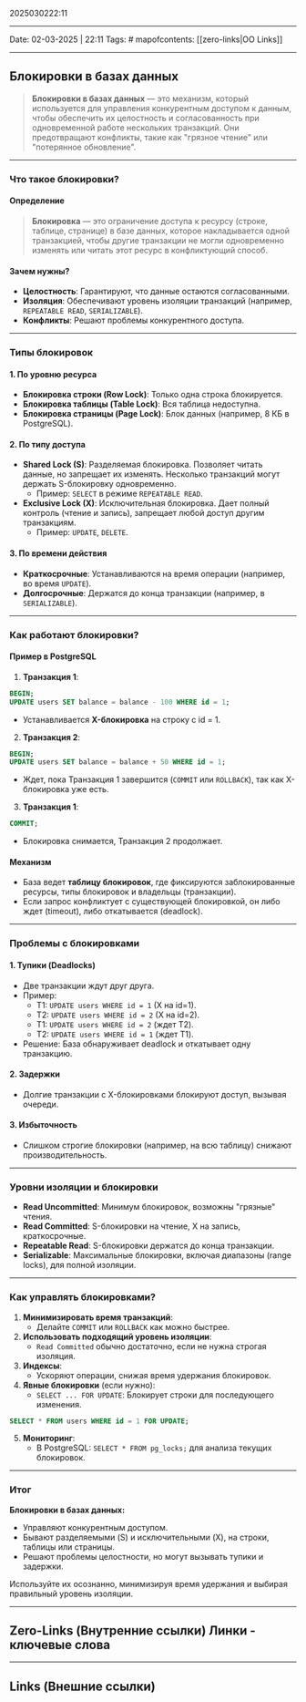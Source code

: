 2025030222:11
___
Date: 02-03-2025 | 22:11
Tags: #
mapofcontents: [[zero-links|OO Links]]
___
## Блокировки в базах данных

> **Блокировки в базах данных** — это механизм, который используется для управления конкурентным доступом к данным, чтобы обеспечить их целостность и согласованность при одновременной работе нескольких транзакций. Они предотвращают конфликты, такие как "грязное чтение" или "потерянное обновление".

---
### Что такое блокировки?

#### Определение

> **Блокировка** — это ограничение доступа к ресурсу (строке, таблице, странице) в базе данных, которое накладывается одной транзакцией, чтобы другие транзакции не могли одновременно изменять или читать этот ресурс в конфликтующий способ.

#### Зачем нужны?

- **Целостность**: Гарантируют, что данные остаются согласованными.
- **Изоляция**: Обеспечивают уровень изоляции транзакций (например, `REPEATABLE READ`, `SERIALIZABLE`).
- **Конфликты**: Решают проблемы конкурентного доступа.
  
---
### Типы блокировок

#### 1. По уровню ресурса

- **Блокировка строки (Row Lock)**: Только одна строка блокируется.
- **Блокировка таблицы (Table Lock)**: Вся таблица недоступна.
- **Блокировка страницы (Page Lock)**: Блок данных (например, 8 КБ в PostgreSQL).
#### 2. По типу доступа

- **Shared Lock (S)**: Разделяемая блокировка. Позволяет читать данные, но запрещает их изменять. Несколько транзакций могут держать S-блокировку одновременно.  
    - Пример: `SELECT` в режиме `REPEATABLE READ`.
- **Exclusive Lock (X)**: Исключительная блокировка. Дает полный контроль (чтение и запись), запрещает любой доступ другим транзакциям.  
    - Пример: `UPDATE`, `DELETE`.
#### 3. По времени действия

- **Краткосрочные**: Устанавливаются на время операции (например, во время `UPDATE`).
- **Долгосрочные**: Держатся до конца транзакции (например, в `SERIALIZABLE`).
  
---
### Как работают блокировки?
#### Пример в PostgreSQL

1. **Транзакция 1**:
```sql
BEGIN;
UPDATE users SET balance = balance - 100 WHERE id = 1;
```

-  Устанавливается **X-блокировка** на строку с id = 1.

2. **Транзакция 2**:
```sql
BEGIN;
UPDATE users SET balance = balance + 50 WHERE id = 1;
```

-  Ждет, пока Транзакция 1 завершится (`COMMIT` или `ROLLBACK`), так как X-блокировка уже есть.
  
3. **Транзакция 1**:
```sql
COMMIT;
```

 - Блокировка снимается, Транзакция 2 продолжает.
#### Механизм

- База ведет **таблицу блокировок**, где фиксируются заблокированные ресурсы, типы блокировок и владельцы (транзакции).
- Если запрос конфликтует с существующей блокировкой, он либо ждет (timeout), либо откатывается (deadlock).

---
### Проблемы с блокировками

#### 1. Тупики (Deadlocks)

- Две транзакции ждут друг друга.
- Пример:  
    - Т1: `UPDATE users WHERE id = 1` (X на id=1).
    - Т2: `UPDATE users WHERE id = 2` (X на id=2).
    - Т1: `UPDATE users WHERE id = 2` (ждет Т2).
    - Т2: `UPDATE users WHERE id = 1` (ждет Т1).  
- Решение: База обнаруживает deadlock и откатывает одну транзакцию.
#### 2. Задержки

- Долгие транзакции с X-блокировками блокируют доступ, вызывая очереди.
#### 3. Избыточность

- Слишком строгие блокировки (например, на всю таблицу) снижают производительность.

---
### Уровни изоляции и блокировки

- **Read Uncommitted**: Минимум блокировок, возможны "грязные" чтения.
- **Read Committed**: S-блокировки на чтение, X на запись, краткосрочные.
- **Repeatable Read**: S-блокировки держатся до конца транзакции.
- **Serializable**: Максимальные блокировки, включая диапазоны (range locks), для полной изоляции.

---
### Как управлять блокировками?

1. **Минимизировать время транзакций**:  
    - Делайте `COMMIT` или `ROLLBACK` как можно быстрее.
2. **Использовать подходящий уровень изоляции**:  
    - `Read Committed` обычно достаточно, если не нужна строгая изоляция.
3. **Индексы**:  
    - Ускоряют операции, снижая время удержания блокировок.
4. **Явные блокировки** (если нужно):  
    - `SELECT ... FOR UPDATE`: Блокирует строки для последующего изменения.
```sql
SELECT * FROM users WHERE id = 1 FOR UPDATE;
```

5. **Мониторинг**:  
    - В PostgreSQL: `SELECT * FROM pg_locks;` для анализа текущих блокировок.

---
### Итог

**Блокировки в базах данных:**

- Управляют конкурентным доступом.
- Бывают разделяемыми (S) и исключительными (X), на строки, таблицы или страницы.
- Решают проблемы целостности, но могут вызывать тупики и задержки.
  
Используйте их осознанно, минимизируя время удержания и выбирая правильный уровень изоляции.



-----
**Zero-Links**  (Внутренние ссылки) Линки - ключевые слова
-

------
**Links** (Внешние ссылки)
-
